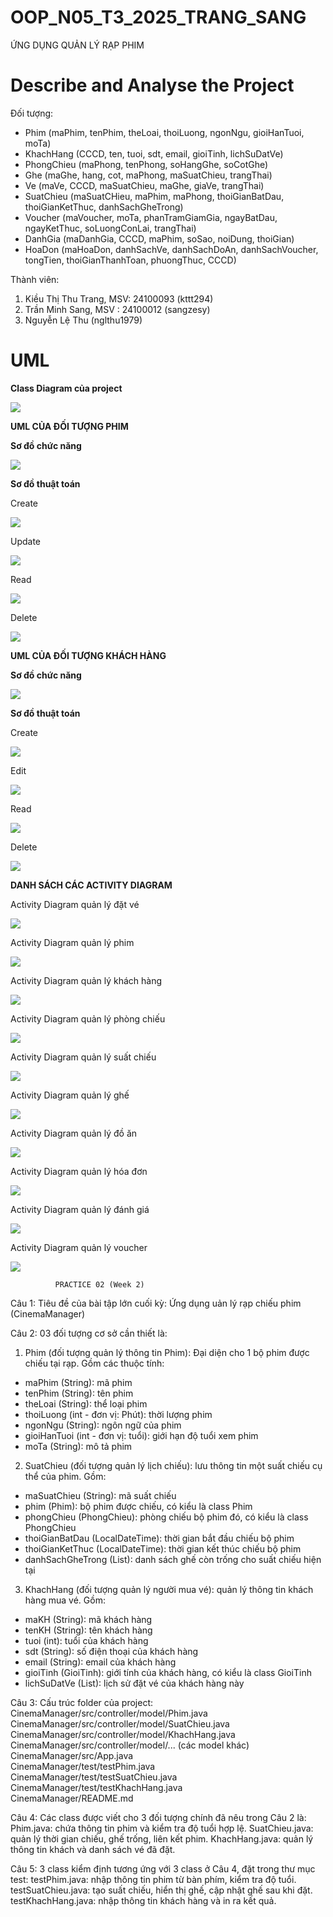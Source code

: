 # OOP_N05_T3_2025_TRANG_SANG

ỨNG DỤNG QUẢN LÝ RẠP PHIM

# Describe and Analyse the Project

Đối tượng:
- Phim (maPhim, tenPhim, theLoai, thoiLuong, ngonNgu, gioiHanTuoi, moTa)
- KhachHang (CCCD, ten, tuoi, sdt, email, gioiTinh, lichSuDatVe)
- PhongChieu (maPhong, tenPhong, soHangGhe, soCotGhe)
- Ghe (maGhe, hang, cot, maPhong, maSuatChieu, trangThai)
- Ve (maVe, CCCD, maSuatChieu, maGhe, giaVe, trangThai)
- SuatChieu (maSuatCHieu, maPhim, maPhong, thoiGianBatDau, thoiGianKetThuc, danhSachGheTrong)
- Voucher (maVoucher, moTa, phanTramGiamGia, ngayBatDau, ngayKetThuc, soLuongConLai, trangThai)
- DanhGia (maDanhGia, CCCD, maPhim, soSao, noiDung, thoiGian)
- HoaDon (maHoaDon, danhSachVe, danhSachDoAn, danhSachVoucher, tongTien, thoiGianThanhToan, phuongThuc, CCCD)

Thành viên:
1. Kiều Thị Thu Trang, MSV: 24100093 (kttt294)
2. Trần Minh Sang, MSV : 24100012 (sangzesy)
3. Nguyễn Lệ Thu (nglthu1979)

# UML

**Class Diagram của project**

<img src = "image/classDiagram.png">

**UML CỦA ĐỐI TƯỢNG PHIM**

**Sơ đồ chức năng**

<img src = "image/classPhim.jpg">

**Sơ đồ thuật toán**

Create

<img src = "image/createPhim.jpg">

Update

<img src = "image/updatePhim.jpg">

Read

<img src = "image/readPhim.jpg">

Delete

<img src = "image/deletePhim.jpg">


**UML CỦA ĐỐI TƯỢNG KHÁCH HÀNG**

**Sơ đồ chức năng**

<img src = "image/oopClass.jpg">

**Sơ đồ thuật toán**

Create

<img src = "image/createKhachHang.png">

Edit

<img src = "image/updateKhachHang.png">

Read

<img src = "image/readKhachHang.png">

Delete

<img src = "image/deleteKhachHang.png">


**DANH SÁCH CÁC ACTIVITY DIAGRAM**

Activity Diagram quản lý đặt vé

<img src = "image/activityDiagramDatVe.png">

Activity Diagram quản lý phim

<img src = "image/activityDiagramPhim.png">

Activity Diagram quản lý khách hàng

<img src = "image/activityDiagramKhachHang.png">

Activity Diagram quản lý phòng chiếu

<img src = "image/activityDiagramPhongChieu.png">

Activity Diagram quản lý suất chiếu

<img src = "image/activityDiagramSuatChieu.png">

Activity Diagram quản lý ghế

<img src = "image/activityDiagramGhe.png">

Activity Diagram quản lý đồ ăn

<img src = "image/activityDiagramDoAn.png">

Activity Diagram quản lý hóa đơn

<img src = "image/activityDiagramHoaDon.png">

Activity Diagram quản lý đánh giá

<img src = "image/activityDiagramDanhGia.png">

Activity Diagram quản lý voucher

<img src = "image/activityDiagramVoucher.png">


              PRACTICE 02 (Week 2)
Câu 1: Tiêu đề của bài tập lớn cuối kỳ: Ứng dụng uản lý rạp chiếu phim (CinemaManager)

Câu 2: 03 đối tượng cơ sở cần thiết là:
1. Phim (đối tượng quản lý thông tin Phim): Đại diện cho 1 bộ phim được chiếu tại rạp. Gồm các thuộc tính:
  + maPhim (String): mã phim
  + tenPhim (String): tên phim
  + theLoai (String): thể loại phim
  + thoiLuong (int - đơn vị: Phút): thời lượng phim
  + ngonNgu (String): ngôn ngữ của phim
  + gioiHanTuoi (int - đơn vị: tuổi): giới hạn độ tuổi xem phim
  + moTa (String): mô tả phim
2. SuatChieu (đối tượng quản lý lịch chiếu): lưu thông tin một suất chiếu cụ thể của phim. Gồm:
  + maSuatChieu (String): mã suất chiếu
  + phim (Phim): bộ phim được chiếu, có kiểu là class Phim
  + phongChieu (PhongChieu): phòng chiếu bộ phim đó, có kiểu là class PhongChieu
  + thoiGianBatDau (LocalDateTime): thời gian bắt đầu chiếu bộ phim
  + thoiGianKetThuc (LocalDateTime): thời gian kết thúc chiếu bộ phim
  + danhSachGheTrong (List<Ghe>): danh sách ghế còn trống cho suất chiếu hiện tại
3. KhachHang (đối tượng quản lý người mua vé): quản lý thông tin khách hàng mua vé. Gồm:
  + maKH (String): mã khách hàng
  + tenKH (String): tên khách hàng
  + tuoi (int): tuổi của khách hàng
  + sdt (String): số điện thoại của khách hàng
  + email (String): email của khách hàng
  + gioiTinh (GioiTinh): giới tính của khách hàng, có kiểu là class GioiTinh
  + lichSuDatVe (List<Ve>): lịch sử đặt vé của khách hàng này

Câu 3: Cấu trúc folder của project:
CinemaManager/src/controller/model/Phim.java  
CinemaManager/src/controller/model/SuatChieu.java  
CinemaManager/src/controller/model/KhachHang.java  
CinemaManager/src/controller/model/... (các model khác)  
CinemaManager/src/App.java  
CinemaManager/test/testPhim.java  
CinemaManager/test/testSuatChieu.java  
CinemaManager/test/testKhachHang.java  
CinemaManager/README.md  

Câu 4: Các class được viết cho 3 đối tượng chính đã nêu trong Câu 2 là:
Phim.java: chứa thông tin phim và kiểm tra độ tuổi hợp lệ.
SuatChieu.java: quản lý thời gian chiếu, ghế trống, liên kết phim.
KhachHang.java: quản lý thông tin khách và danh sách vé đã đặt.

Câu 5: 3 class kiểm định tương ứng với 3 class ở Câu 4, đặt trong thư mục test:
testPhim.java: nhập thông tin phim từ bàn phím, kiểm tra độ tuổi.
testSuatChieu.java: tạo suất chiếu, hiển thị ghế, cập nhật ghế sau khi đặt.
testKhachHang.java: nhập thông tin khách hàng và in ra kết quả.
